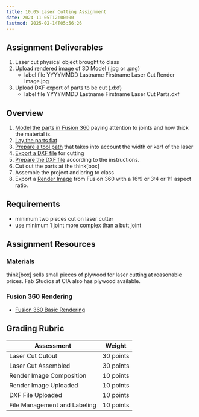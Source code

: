 ```yaml
---
title: 10.05 Laser Cutting Assignment
date: 2024-11-05T12:00:00
lastmod: 2025-02-14T05:56:26
---
```


## Assignment Deliverables

1. Laser cut physical object brought to class
2. Upload rendered image of 3D Model (.jpg or .png)
   - label file YYYYMMDD Lastname Firstname Laser Cut Render Image.jpg
3. Upload DXF export of parts to be cut (.dxf)
   - label file YYYYMMDD Lastname Firstname Laser Cut Parts.dxf

## Overview

1. [Model the parts in Fusion 360](../../../../digital-fabrication/laser-cutting/3d-modeling-for-laser-cutting-fusion-360.md) paying attention to joints and how thick the material is.
2. [Lay the parts flat](../../../../digital-fabrication/laser-cutting/lay-parts-flat-for-laser-cutting-fusion-360.md)
3. [Prepare a tool path](../../../../digital-fabrication/laser-cutting/export-laser-cut-toolpaths-to-dxf-fusion-360.md) that takes into account the width or kerf of the laser
4. [Export a DXF file](../../../../digital-fabrication/laser-cutting/export-laser-cut-toolpaths-to-dxf-fusion-360.md) for cutting
5. [Prepare the DXF file](../../../../digital-fabrication/laser-cutting/prepare-dxf-file-for-laser-cutting.md) according to the instructions.
6. Cut out the parts at the think\[box\]
7. Assemble the project and bring to class
8. Export a [Render Image](../../../../3d-modeling/fusion-360/basic-rendering-fusion-360.md) from Fusion 360 with a 16:9 or 3:4 or 1:1 aspect ratio.

## Requirements

- minimum two pieces cut on laser cutter
- use minimum 1 joint more complex than a butt joint

## Assignment Resources

### Materials

think\[box\] sells small pieces of plywood for laser cutting at reasonable prices. Fab Studios at CIA also has plywood available.

### Fusion 360 Rendering

- [Fusion 360 Basic Rendering](../../../../3d-modeling/fusion-360/basic-rendering-fusion-360.md)

## Grading Rubric

<div class="responsive-table-markdown">

| Assessment                   | Weight    |
| ---------------------------- | --------- |
| Laser Cut Cutout             | 30 points |
| Laser Cut Assembled          | 30 points |
| Render Image Composition     | 10 points |
| Render Image Uploaded        | 10 points |
| DXF File Uploaded            | 10 points |
| File Management and Labeling | 10 points |

</div>
